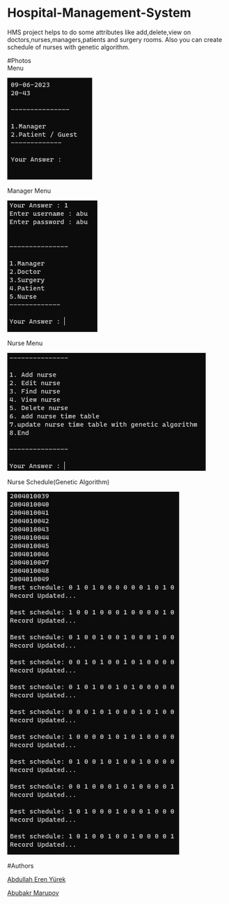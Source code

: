 
# Hospital-Management-System

HMS project helps to do some attributes like add,delete,view on doctors,nurses,managers,patients and surgery rooms. Also you can create schedule of nurses with genetic algorithm.

#Photos
<br>
Menu

![Alt text](/images/menu.png)

Manager Menu

![Alt text](/images/managerMenu.png)

Nurse Menu

![Alt text](/images/nurseMenu.png)

Nurse Schedule(Genetic Algorithm)

![Alt text](/images/genetic.png)

#Authors

<a href="https://github.com/AbdullahEren" style=”color:#fff:”>Abdullah Eren Yürek</a>

<a href="https://github.com/iamAbubakr" style=”color:#fff:”>Abubakr Marupov</a>
